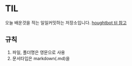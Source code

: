 # TIL

오늘 배운것을 적는 일일커밋하는 저장소입니다. [houghtbot til 참고](https://github.com/thoughtbot/til)

## 규칙

1. 파일, 폴더명은 영문으로 사용
2. 문서타입은 markdown(.md)을 
